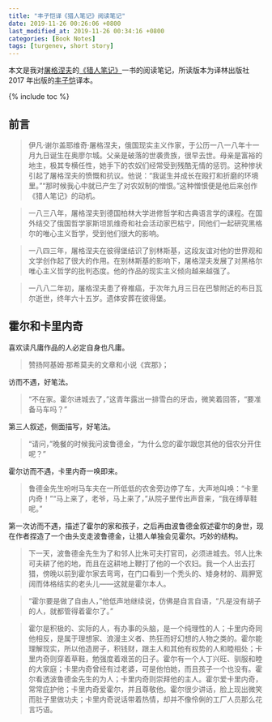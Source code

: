 ```yaml
---
title: "丰子恺译《猎人笔记》阅读笔记"
date: 2019-11-26 00:26:06 +0800
last_modified_at: 2019-11-26 00:34:16 +0800
categories: [Book Notes]
tags: [turgenev, short story]
---
```


本文是我对[屠格涅夫](https://zh.wikipedia.org/wiki/%E4%BC%8A%E4%B8%87%C2%B7%E8%B0%A2%E5%B0%94%E7%9B%96%E8%80%B6%E7%BB%B4%E5%A5%87%C2%B7%E5%B1%A0%E6%A0%BC%E6%B6%85%E5%A4%AB)的[《猎人笔记》](https://book.douban.com/subject/27146640/)一书的阅读笔记，所读版本为译林出版社 2017 年出版的[丰子恺](https://zh.wikipedia.org/wiki/%E8%B1%90%E5%AD%90%E6%84%B7)译本。

{% include toc %}

## 前言
 
> 伊凡·谢尔盖耶维奇·屠格涅夫，俄国现实主义作家，于公历一八一八年十一月九日诞生在奥廖尔城。父亲是破落的世袭贵族，很早去世。母亲是富裕的地主，极其专横任性，她手下的农奴们经常受到残酷无情的惩罚。这种惨状引起了屠格涅夫的愤慨和抗议。他说：“我诞生并成长在殴打和折磨的环境里。”“那时候我心中就已产生了对农奴制的憎恨。”这种憎恨便是他后来创作《猎人笔记》的动机。
 
> 一八三八年，屠格涅夫到德国柏林大学进修哲学和古典语言学的课程。在国外结交了俄国哲学家斯坦凯维奇和社会活动家巴枯宁，同他们一起研究黑格尔的唯心主义哲学，受到他们很大的影响。
 
> 一八四三年，屠格涅夫在彼得堡结识了别林斯基，这段友谊对他的世界观和文学创作起了很大的作用。在别林斯基的影响下，屠格涅夫发展了对黑格尔唯心主义哲学的批判态度。他的作品的现实主义倾向越来越强了。
 
> 一八八二年初，屠格涅夫患了脊椎癌，于次年九月三日在巴黎附近的布日瓦尔逝世，终年六十五岁。遗体安葬在彼得堡。
 
## 霍尔和卡里内奇
 
喜欢读凡庸作品的人必定自身也凡庸。

> 赞扬阿基姆·那希莫夫的文章和小说《宾那》；
 
访而不遇，好笔法。

> “不在家。霍尔进城去了，”这青年露出一排雪白的牙齿，微笑着回答，“要准备马车吗？”
 
第三人叙述，侧面描写，好笔法。

> “请问，”晚餐的时候我问波鲁德金，“为什么您的霍尔跟您其他的佃农分开住呢？”
 
 
霍尔访而不遇，卡里内奇一唤即来。

> 鲁德金先生吩咐马车夫在一所低低的农舍旁边停了车，大声地叫唤：“卡里内奇！”“马上来了，老爷，马上来了，”从院子里传出声音来，“我在缚草鞋呢。”
 
第一次访而不遇，描述了霍尔的家和孩子，之后再由波鲁德金叙述霍尔的身世，现在作者捏造了一个由头支走波鲁德金，让猎人单独会见霍尔。巧妙的结构。

> 下一天，波鲁德金先生为了和邻人比朱可夫打官司，必须进城去。邻人比朱可夫耕了他的地，而且在这耕地上鞭打了他的一个农妇。我一个人出去打猎，傍晚以前到霍尔家去弯弯，在门口看到一个秃头的、矮身材的、肩胛宽阔而体格结实的老头儿——这就是霍尔本人。
 
> “霍尔要是做了自由人，”他低声地继续说，仿佛是自言自语，“凡是没有胡子的人，就都管得着霍尔了。”

> 霍尔是积极的、实际的人，有办事的头脑，是一个纯理性的人；卡里内奇同他相反，是属于理想家、浪漫主义者、热狂而好幻想的人物之类的。霍尔能理解现实，所以他造房子，积钱财，跟主人和其他有权势的人和睦相处；卡里内奇则穿着草鞋，勉强度着艰苦的日子。霍尔有一个人丁兴旺、驯服和睦的大家庭；卡里内奇曾经有过老婆，可是他怕她，而且孩子一个也没有。霍尔看透波鲁德金先生的为人；卡里内奇则崇拜他的主人。霍尔爱卡里内奇，常常庇护他；卡里内奇爱霍尔，并且尊敬他。霍尔很少讲话，脸上现出微笑而肚子里做功夫；卡里内奇说话带着热情，却并不像伶俐的工厂人员那么花言巧语。
